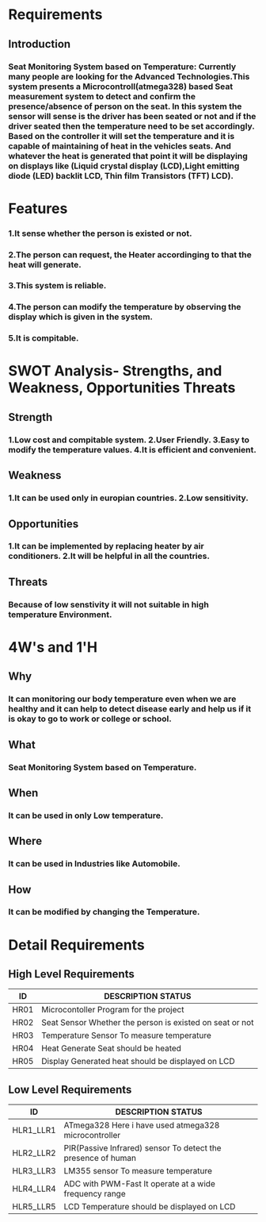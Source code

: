 # Requirements
## Introduction
### Seat Monitoring System based on Temperature: Currently many people are looking for the Advanced Technologies.This system presents a Microcontroll(atmega328) based Seat measurement system to detect and confirm the presence/absence of person on the seat. In this system the sensor will sense is the driver has been seated or not and if the driver seated then the temperature need to be set accordingly. Based on the controller it will set the temperature and it is capable of maintaining of heat in the vehicles seats. And whatever the heat is generated that point it will be displaying on displays like (Liquid crystal display (LCD),Light emitting diode (LED) backlit LCD, Thin film Transistors (TFT) LCD).

# Features
### 1.It sense whether the person is existed or not.
### 2.The person can request, the Heater accordinging to that the heat will generate.
### 3.This system is reliable.
### 4.The person can modify the temperature by observing the display which is given in the system.
### 5.It is compitable.

# SWOT Analysis- Strengths, and Weakness, Opportunities Threats
## Strength
### 1.Low cost and compitable system. 2.User Friendly. 3.Easy to modify the temperature values. 4.It is efficient and convenient.

## Weakness
### 1.It can be used only in europian countries. 2.Low sensitivity.

## Opportunities
### 1.It can be implemented by replacing heater by air conditioners. 2.It will be helpful in all the countries.

## Threats
### Because of low senstivity it will not suitable in high temperature Environment.

# 4W's and 1'H
## Why
### It can monitoring our body temperature even when we are healthy and it can help to detect disease early and help us if it is okay to go to work or college or school.

## What
### Seat Monitoring System based on Temperature.

## When
### It can be used in only Low temperature.

## Where
### It can be used in Industries like Automobile.

## How
### It can be modified by changing the Temperature.

# Detail Requirements
## High Level Requirements

|ID	|DESCRIPTION	STATUS|
|---|---|
|HR01|	Microcontoller	Program for the project|
|HR02|	Seat Sensor	Whether the person is existed on seat or not|
|HR03|	Temperature Sensor	To measure temperature|
|HR04|  Heat Generate	Seat should be heated|
|HR05|  Display	Generated heat should be displayed on LCD|
## Low Level Requirements

|ID |	DESCRIPTION	STATUS|
|--|---|
|HLR1_LLR1|	ATmega328	Here i have used atmega328 microcontroller|
|HLR2_LLR2|	PIR(Passive Infrared) sensor	To detect the presence of human|
|HLR3_LLR3|	LM355 sensor	To measure temperature|
|HLR4_LLR4|	ADC with PWM-Fast	It operate at a wide frequency range|
|HLR5_LLR5|	LCD	Temperature should be displayed on LCD|
